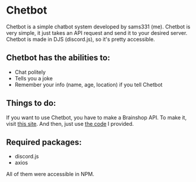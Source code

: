 # Chetbot

Chetbot is a simple chatbot system developed by sams331 (me). Chetbot is very simple, it just takes an API request and send it to your desired server. Chetbot is made in DJS (discord.js), so it's pretty accessible.

## Chetbot has the abilities to:
- Chat politely
- Tells you a joke
- Remember your info (name, age, location) if you tell Chetbot

## Things to do:
If you want to use Chetbot, you have to make a Brainshop API. To make it, visit [this site](https://brainshop.ai/). And then, just use [the code](https://github.com/sams331/chetbot) I provided.

## Required packages:
- discord.js
- axios

All of them were accessible in NPM.
